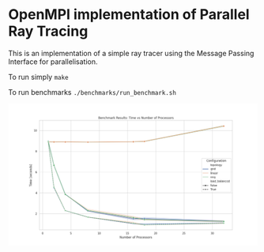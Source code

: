 # OpenMPI implementation of Parallel Ray Tracing

This is an implementation of a simple ray tracer using the Message Passing Interface for parallelisation.

To run simply ``make``

To run benchmarks ``./benchmarks/run_benchmark.sh``

![Benchmark Results](./benchmarks/result.png)
